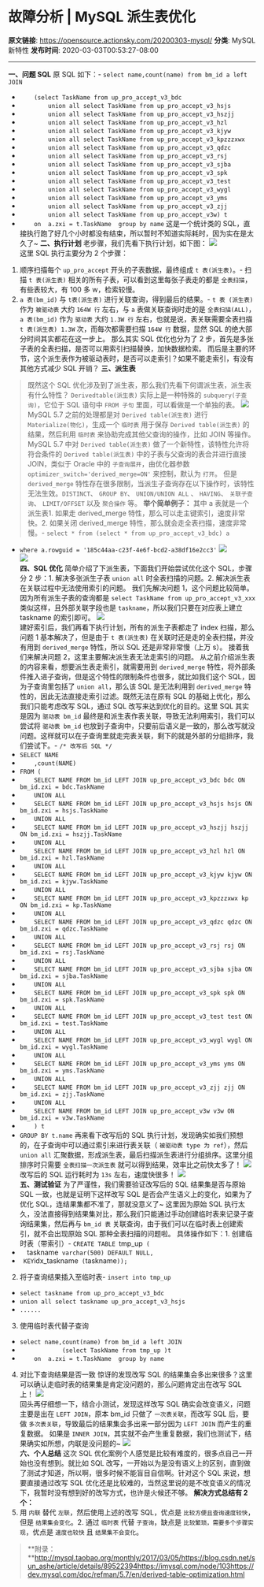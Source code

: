 # 故障分析 | MySQL 派生表优化

**原文链接**: https://opensource.actionsky.com/20200303-mysql/
**分类**: MySQL 新特性
**发布时间**: 2020-03-03T00:53:27-08:00

---

**一、问题 SQL**
原 SQL 如下：- `select name,count(name) from bm_id a left JOIN`
- `    (select TaskName from up_pro_accept_v3_bdc`
- `        union all select TaskName from up_pro_accept_v3_hsjs`
- `        union all select TaskName from up_pro_accept_v3_hszjj`
- `        union all select TaskName from up_pro_accept_v3_hzl`
- `        union all select TaskName from up_pro_accept_v3_kjyw`
- `        union all select TaskName from up_pro_accept_v3_kpzzzxwx`
- `        union all select TaskName from up_pro_accept_v3_qdzc`
- `        union all select TaskName from up_pro_accept_v3_rsj`
- `        union all select TaskName from up_pro_accept_v3_sjba`
- `        union all select TaskName from up_pro_accept_v3_spk`
- `        union all select TaskName from up_pro_accept_v3_test`
- `        union all select TaskName from up_pro_accept_v3_wygl`
- `        union all select TaskName from up_pro_accept_v3_yms`
- `        union all select TaskName from up_pro_accept_v3_zjj`
- `        union all select TaskName from up_pro_accept_v3w) t`
- `    on  a.zxi = t.TaskName  group by name`
这是一个统计类的 SQL，直接执行跑了好几个小时都没有结束，所以暂时不知道实际耗时，因为实在是太久了~
**二、执行计划**
老步骤，我们先看下执行计划，如下图：
![](.img/270919d5.png)											
这里 SQL 执行主要分为 2 个步骤：
1. 顺序扫描每个 `up_pro_accept` 开头的子表数据，最终组成 `t 表(派生表)`。- 扫描 `t 表(派生表)` 相关的所有子表，可以看到这里每张子表走的都是 `全表扫描`，有些表较大，有 100 多 w，检索较慢。
2. `a 表(bm_id)` 与  `t表(派生表)` 进行关联查询，得到最后的结果。- `t 表 (派生表)` 作为 `被驱动表` 大约 `164W 行` 左右，与 `a` 表做关联查询时走的是 `全表扫描(ALL)`， `a 表(bm_id)` 作为 `驱动表` 大约 `1.3W 行` 左右，也就是说，表关联需要全表扫描 `t 表(派生表) 1.3W` 次，而每次都需要扫描 `164W 行` 数据，显然 SQL 的绝大部分时间其实都花在这一步上。
那么其实 SQL 优化也分为了 2 步，首先是多张子表的全表扫描，是否可以用索引扫描替换，加快数据检索。
而后是主要的环节，这个派生表作为被驱动表时，是否可以走索引？如果不能走索引，有没有其他方式减少 SQL 开销？
**三、派生表**
> 既然这个 SQL 优化涉及到了派生表，那么我们先看下何谓派生表，派生表有什么特性？
`Derivedtable(派生表)` 实际上是一种特殊的 `subquery(子查询)`，它位于 SQL 语句中 `FROM 子句` 里面，可以看做是一个单独的表。
![](.img/9972e682.png)											
MySQL 5.7 之前的处理都是对 `Derived table(派生表)` 进行 `Materialize(物化)`，生成一个 `临时表` 用于保存 `Derived table(派生表)` 的结果，然后利用 `临时表` 来协助完成其他父查询的操作，比如 JOIN 等操作。
MySQL 5.7 中对 `Derived table(派生表)` 做了一个新特性，该特性允许将符合条件的 `Derived table(派生表)` 中的子表与父查询的表合并进行直接 JOIN，类似于 Oracle 中的 `子查询展开`，由优化器参数 `optimizer_switch='derived_merge=ON'` 来控制，默认为 `打开`。
但是 `derived_merge` 特性存在很多限制，当派生子查询存在以下操作时，该特性无法生效。`DISTINCT`、 `GROUP BY`、 `UNION/UNION ALL` 、 `HAVING`、 `关联子查询`、 `LIMIT/OFFSET` 以及 `聚合操作` 等。
**举个简单例子：**
其中 a 表就是一个派生表1. 如果走 derived_merge 特性，那么可以走主键索引，速度非常快。2. 如果关闭 derived_merge 特性，那么就会走全表扫描，速度非常慢。- `select * from (select * from up_pro_accept_v3_bdc) a`
- `where a.rowguid = '185c44aa-c23f-4e6f-bcd2-a38df16e2cc3'`
![](.img/f28284b2.png)											
![](.img/2fe76522.png)											
**四、SQL 优化**
简单介绍了下派生表，下面我们开始尝试优化这个 SQL，步骤分 2 步：1. 解决多张派生子表 `union all` 时全表扫描的问题。2. 解决派生表在关联过程中无法使用索引的问题。
我们先解决问题 1，这个问题比较简单。
因为所有派生子表的查询都是 `select TaskName from up_pro_accept_v3_xxx` 类似这样，且外部关联字段也是 `taskname`，所以我们只要在对应表上建立 taskname 的索引即可。
![](.img/428eb6af.png)											
建好索引后，我们再看下执行计划，所有的派生子表都走了 index 扫描，那么问题 1 基本解决了，但是由于 `t 表(派生表)` 在关联时还是走的全表扫描，并没有用到 `derived_merge` 特性，所以 SQL 还是非常非常慢（上万 s）。
接着我们来解决问题 2，这里主要解决派生表无法走索引的问题。
从之前介绍派生表的内容来看，想要派生表走索引，就需要用到 `derived_merge` 特性，将外部条件推入进子查询，但是这个特性的限制条件也很多，就比如我们这个 SQL，因为子查询里包括了 `union all`，那么该 SQL 是无法利用到 `derived_merge` 特性的，因此无法直接走索引过滤。既然无法在原有 SQL 的基础上优化，那么我们只能考虑改写 SQL，通过 SQL 改写来达到优化的目的。这里 SQL 其实是因为 `驱动表 bm_id` 最终是和派生表作表关联，导致无法利用索引，我们可以尝试将 `驱动表 bm_id` 也放到子查询中，只要前后语义是一致的，那么改写就没问题。这样就可以在子查询里就走完表关联，剩下的就是外部的分组排序，我们尝试下。- `/* 改写后 SQL */`
- `SELECT NAME`
- `    ,count(NAME)`
- `FROM (`
- `    SELECT NAME FROM bm_id LEFT JOIN up_pro_accept_v3_bdc bdc ON bm_id.zxi = bdc.TaskName`
- `    UNION ALL`
- `    SELECT NAME FROM bm_id LEFT JOIN up_pro_accept_v3_hsjs hsjs ON bm_id.zxi = hsjs.TaskName`
- `    UNION ALL`
- `    SELECT NAME FROM bm_id LEFT JOIN up_pro_accept_v3_hszjj hszjj ON bm_id.zxi = hszjj.TaskName`
- `    UNION ALL`
- `    SELECT NAME FROM bm_id LEFT JOIN up_pro_accept_v3_hzl hzl ON bm_id.zxi = hzl.TaskName`
- `    UNION ALL`
- `    SELECT NAME FROM bm_id LEFT JOIN up_pro_accept_v3_kjyw kjyw ON bm_id.zxi = kjyw.TaskName`
- `    UNION ALL`
- `    SELECT NAME FROM bm_id LEFT JOIN up_pro_accept_v3_kpzzzxwx kp ON bm_id.zxi = kp.TaskName`
- `    UNION ALL`
- `    SELECT NAME FROM bm_id LEFT JOIN up_pro_accept_v3_qdzc qdzc ON bm_id.zxi = qdzc.TaskName`
- `    UNION ALL`
- `    SELECT NAME FROM bm_id LEFT JOIN up_pro_accept_v3_rsj rsj ON bm_id.zxi = rsj.TaskName`
- `    UNION ALL`
- `    SELECT NAME FROM bm_id LEFT JOIN up_pro_accept_v3_sjba sjba ON bm_id.zxi = sjba.TaskName`
- `    UNION ALL`
- `    SELECT NAME FROM bm_id LEFT JOIN up_pro_accept_v3_spk spk ON bm_id.zxi = spk.TaskName`
- `    UNION ALL`
- `    SELECT NAME FROM bm_id LEFT JOIN up_pro_accept_v3_test test ON bm_id.zxi = test.TaskName`
- `    UNION ALL`
- `    SELECT NAME FROM bm_id LEFT JOIN up_pro_accept_v3_wygl wygl ON bm_id.zxi = wygl.TaskName`
- `    UNION ALL`
- `    SELECT NAME FROM bm_id LEFT JOIN up_pro_accept_v3_yms yms ON bm_id.zxi = yms.TaskName`
- `    UNION ALL`
- `    SELECT NAME FROM bm_id LEFT JOIN up_pro_accept_v3_zjj zjj ON bm_id.zxi = zjj.TaskName`
- `    UNION ALL`
- `    SELECT NAME FROM bm_id LEFT JOIN up_pro_accept_v3w v3w ON bm_id.zxi = v3w.TaskName`
- `    ) t`
- `GROUP BY t.name`
再来看下改写后的 SQL 执行计划，发现确实如我们预想的，在子查询中可以通过索引来进行表关联（ `被驱动表 type 为 ref`），然后 `union all` 汇聚数据，形成派生表，最后扫描派生表进行分组排序。这里分组排序时只需要 `全表扫描一次派生表` 就可以得到结果，效率比之前快太多了！
![](.img/2d54e5a0.png)											
改写后的 SQL 运行耗时为 `13s` 左右，速度快很多！
![](https://opensource.actionsky.com/wp-content/uploads/2020/03/微信截图_20200303114748.png)											
**五、测试验证**
为了严谨性，我们需要验证改写后的 SQL 结果集是否与原始 SQL 一致，也就是证明下这样改写 SQL 是否会产生语义上的变化，如果为了优化 SQL，连结果集都不准了，那就没意义了~
这里因为原始 SQL 执行太久，没法直接得到结果集对比，那么我们只能通过手动创建临时表来记录子查询结果集，然后再与 `bm_id 表` 关联查询，由于我们可以在临时表上创建索引，就不会出现原始 SQL 那种全表扫描的问题啦。
具体操作如下：1. 创建临时表（带索引）- `CREATE TABLE `tmp_up` (`
- `  `taskname` varchar(500) DEFAULT NULL,`
- `  KEY `idx_taskname` (`taskname`));`
2. 将子查询结果插入至临时表- `insert into tmp_up`
- `select taskname from up_pro_accept_v3_bdc`
- `union all select taskname up_pro_accept_v3_hsjs`
- `......`
3. 使用临时表代替子查询
- `select name,count(name) from bm_id a left JOIN`
- `            (select TaskName from tmp_up )t`
- `    on  a.zxi = t.TaskName  group by name`
4. 对比下查询结果是否一致
惊讶的发现改写 SQL 的结果集会多出来很多？这里可以确认走临时表的结果集是肯定没问题的，那么问题肯定出在改写 SQL 上！
![](.img/ed697dbd.png)											
回头再仔细想一下，结合小测试，发现这样改写 SQL 确实会改变语义，问题主要是出在 `LEFT JOIN`，原本 bm_id 只做了 `一次表关联`，而改写 SQL 后，要做 `多次表关联`，导致最后的结果集会多出来一部分因为 `LEFT JOIN` 而产生的重复数据。
如果是 `INNER JOIN`，其实就不会产生重复数据，我们也测试下，结果确实如所想，内联是没问题的~
![](.img/0a017e79.png)											
**六、个人总结**
这次 SQL 优化案例个人感觉是比较有难度的，很多点自己一开始也没有想到。就比如 SQL 改写，一开始以为是没有语义上的区别，直到做了测试才知道，所以啊，很多时候不能盲目自信啊。针对这个 SQL 来说，想要直接通过改写 SQL 优化还是比较难的，当然这里说的是不改变语义的情况下，我暂时没有想到好的改写方式，也许是火候还不够。
**解决方式总结有 2 个：**
1. 用 `内联` 替代 `左联`，然后使用上述的改写 SQL，优点是 `比较方便且查询速度较快`，但是 `结果集会变化`。2. 通过 `临时表` 代替 `子查询`，缺点是 `比较繁琐，需要多个步骤实现`，优点是 `速度也较快` 且 `结果集不会变化`。
> **附录：**http://mysql.taobao.org/monthly/2017/03/05/https://blog.csdn.net/sun_ashe/article/details/89522394https://imysql.com/node/103https://dev.mysql.com/doc/refman/5.7/en/derived-table-optimization.html